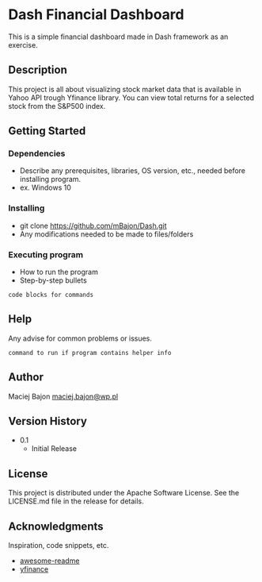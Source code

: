 # Dash Financial Dashboard

This is a simple financial dashboard made in Dash framework as an exercise.

## Description

This project is all about visualizing stock market data that is available in Yahoo API trough Yfinance library.
You can view total returns for a selected stock from the S&P500 index.

## Getting Started

### Dependencies

* Describe any prerequisites, libraries, OS version, etc., needed before installing program.
* ex. Windows 10

### Installing

* git clone https://github.com/mBajon/Dash.git
* Any modifications needed to be made to files/folders

### Executing program

* How to run the program
* Step-by-step bullets
```
code blocks for commands
```

## Help

Any advise for common problems or issues.
```
command to run if program contains helper info
```

## Author

Maciej Bajon 
maciej.bajon@wp.pl

## Version History
* 0.1
    * Initial Release

## License

This project is distributed under the Apache Software License. See the LICENSE.md file in the release for details.

## Acknowledgments

Inspiration, code snippets, etc.
* [awesome-readme](https://github.com/matiassingers/awesome-readme)
* [yfinance](https://github.com/ranaroussi/yfinance)